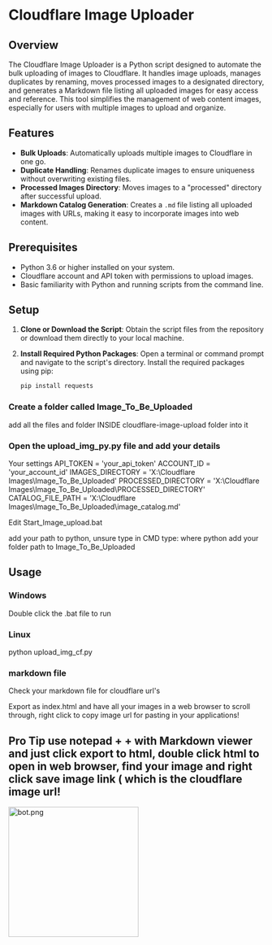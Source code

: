 # Cloudflare Image Uploader

## Overview

The Cloudflare Image Uploader is a Python script designed to automate the bulk uploading of images to Cloudflare. It handles image uploads, manages duplicates by renaming, moves processed images to a designated directory, and generates a Markdown file listing all uploaded images for easy access and reference. This tool simplifies the management of web content images, especially for users with multiple images to upload and organize.

## Features

- **Bulk Uploads**: Automatically uploads multiple images to Cloudflare in one go.
- **Duplicate Handling**: Renames duplicate images to ensure uniqueness without overwriting existing files.
- **Processed Images Directory**: Moves images to a "processed" directory after successful upload.
- **Markdown Catalog Generation**: Creates a `.md` file listing all uploaded images with URLs, making it easy to incorporate images into web content.

## Prerequisites

- Python 3.6 or higher installed on your system.
- Cloudflare account and API token with permissions to upload images.
- Basic familiarity with Python and running scripts from the command line.

## Setup

1. **Clone or Download the Script**: Obtain the script files from the repository or download them directly to your local machine.

2. **Install Required Python Packages**:
   Open a terminal or command prompt and navigate to the script's directory. Install the required packages using pip:

   ```bash
   pip install requests

### Create a folder called Image_To_Be_Uploaded

add all the files and folder INSIDE cloudflare-image-upload folder into it


### Open the upload_img_py.py file and add your details 

Your settings
API_TOKEN = 'your_api_token'
ACCOUNT_ID = 'your_account_id'
IMAGES_DIRECTORY = 'X:\\Cloudflare Images\\Image_To_Be_Uploaded'
PROCESSED_DIRECTORY = 'X:\\Cloudflare Images\\Image_To_Be_Uploaded\\PROCESSED_DIRECTORY'
CATALOG_FILE_PATH = 'X:\\Cloudflare Images\\Image_To_Be_Uploaded\\image_catalog.md'


Edit Start_Image_upload.bat

add your path to python, unsure type in CMD type:  where python 
add your folder path to Image_To_Be_Uploaded

## Usage

### Windows
Double click the .bat file to run


### Linux 

python upload_img_cf.py


### markdown file

Check your markdown file for cloudflare url's 

Export as index.html and have all your images in a web browser to scroll through, right click to copy image url for pasting in your applications!


Pro Tip use notepad + + with Markdown viewer and just click export to html, double click html to open in web browser, find your image and right click save image link ( which is the cloudflare image url! 
---

<img src="https://imagedelivery.net/WfhVb8dSNAAvdXUdMfBuPQ/130577bc-512d-4a7e-9293-fe548d591700/public" alt="bot.png" width="256" />

